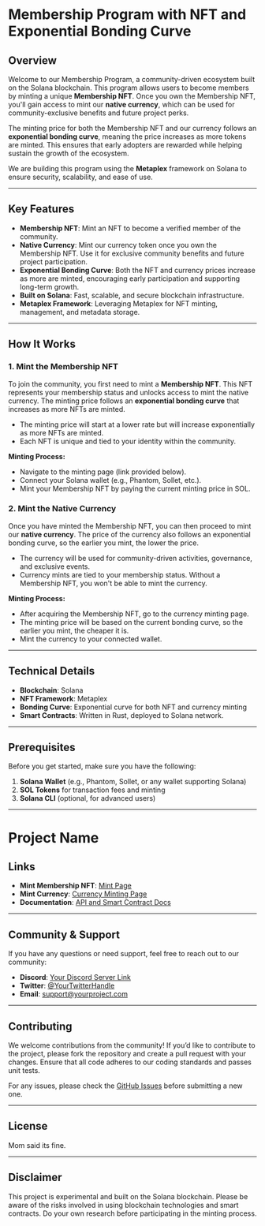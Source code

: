 # Membership Program with NFT and Exponential Bonding Curve

## Overview

Welcome to our Membership Program, a community-driven ecosystem built on the Solana blockchain. This program allows users to become members by minting a unique **Membership NFT**. Once you own the Membership NFT, you'll gain access to mint our **native currency**, which can be used for community-exclusive benefits and future project perks.

The minting price for both the Membership NFT and our currency follows an **exponential bonding curve**, meaning the price increases as more tokens are minted. This ensures that early adopters are rewarded while helping sustain the growth of the ecosystem.

We are building this program using the **Metaplex** framework on Solana to ensure security, scalability, and ease of use.

---

## Key Features

- **Membership NFT**: Mint an NFT to become a verified member of the community.
- **Native Currency**: Mint our currency token once you own the Membership NFT. Use it for exclusive community benefits and future project participation.
- **Exponential Bonding Curve**: Both the NFT and currency prices increase as more are minted, encouraging early participation and supporting long-term growth.
- **Built on Solana**: Fast, scalable, and secure blockchain infrastructure.
- **Metaplex Framework**: Leveraging Metaplex for NFT minting, management, and metadata storage.

---

## How It Works

### 1. Mint the Membership NFT

To join the community, you first need to mint a **Membership NFT**. This NFT represents your membership status and unlocks access to mint the native currency. The minting price follows an **exponential bonding curve** that increases as more NFTs are minted.

- The minting price will start at a lower rate but will increase exponentially as more NFTs are minted.
- Each NFT is unique and tied to your identity within the community.
  
**Minting Process:**
- Navigate to the minting page (link provided below).
- Connect your Solana wallet (e.g., Phantom, Sollet, etc.).
- Mint your Membership NFT by paying the current minting price in SOL.
  
### 2. Mint the Native Currency

Once you have minted the Membership NFT, you can then proceed to mint our **native currency**. The price of the currency also follows an exponential bonding curve, so the earlier you mint, the lower the price.

- The currency will be used for community-driven activities, governance, and exclusive events.
- Currency mints are tied to your membership status. Without a Membership NFT, you won't be able to mint the currency.

**Minting Process:**
- After acquiring the Membership NFT, go to the currency minting page.
- The minting price will be based on the current bonding curve, so the earlier you mint, the cheaper it is.
- Mint the currency to your connected wallet.

---

## Technical Details

- **Blockchain**: Solana
- **NFT Framework**: Metaplex
- **Bonding Curve**: Exponential curve for both NFT and currency minting
- **Smart Contracts**: Written in Rust, deployed to Solana network.

---

## Prerequisites

Before you get started, make sure you have the following:

1. **Solana Wallet** (e.g., Phantom, Sollet, or any wallet supporting Solana)
2. **SOL Tokens** for transaction fees and minting
3. **Solana CLI** (optional, for advanced users)

---

# Project Name

## Links

- **Mint Membership NFT**: [Mint Page](https://your-minting-site.com/mint)
- **Mint Currency**: [Currency Minting Page](https://your-minting-site.com/currency)
- **Documentation**: [API and Smart Contract Docs](https://your-repo.com/docs)

---

## Community & Support

If you have any questions or need support, feel free to reach out to our community:

- **Discord**: [Your Discord Server Link](https://discord.gg/your-server)
- **Twitter**: [@YourTwitterHandle](https://twitter.com/yourhandle)
- **Email**: support@yourproject.com

---

## Contributing

We welcome contributions from the community! If you’d like to contribute to the project, please fork the repository and create a pull request with your changes. Ensure that all code adheres to our coding standards and passes unit tests.

For any issues, please check the [GitHub Issues](https://github.com/your-repo/your-project/issues) before submitting a new one.

---

## License

Mom said its fine. 

---

## Disclaimer

This project is experimental and built on the Solana blockchain. Please be aware of the risks involved in using blockchain technologies and smart contracts. Do your own research before participating in the minting process.
